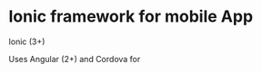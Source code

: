 Ionic framework for mobile App
==============================
Ionic (3+)

Uses Angular (2+) and Cordova for

